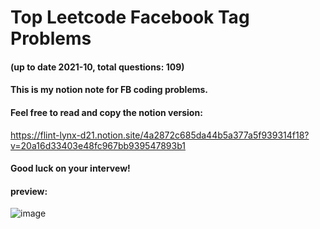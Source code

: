 # Top Leetcode Facebook Tag Problems 
#### (up to date 2021-10, total questions: 109)
#### This is my notion note for FB coding problems.
#### Feel free to read and copy the notion version:
https://flint-lynx-d21.notion.site/4a2872c685da44b5a377a5f939314f18?v=20a16d33403e48fc967bb939547893b1
#### Good luck on your intervew!
#### preview:
![image](https://user-images.githubusercontent.com/10333915/142742852-3cb11ad9-84c0-4ee9-9e58-606888b72e2e.png)
